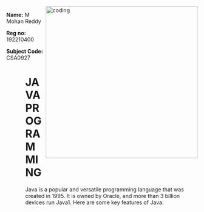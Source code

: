 
  <img align="right" alt ="coding" width="400" src="https://cdn.dribbble.com/users/1292677/screenshots/6139167/avento.gif">
  <div style="width:100px,padding:10px,display:flex-wrap">
<p ><b>Name:</b> M Mohan Reddy </p>
<p ><b>Reg no:</b> 192210400 </p>
<p> <b> Subject Code: </b> CSA0927</p></div>


  <div style="max-width: 500px; margin-left: 50px;">
  <H1> JAVA PROGRAMMING</H1>
    <P>Java is a popular and versatile programming language that was created in 1995. It is owned by Oracle, and more than 3 billion devices run Java1. Here are some key features of Java:</P>
  </div>
